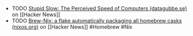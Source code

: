 - TODO [Stupid Slow: The Perceived Speed of Computers (datagubbe.se)](https://news.ycombinator.com/item?id=40655951) on [[Hacker News]]
- TODO [Brew-Nix: a flake automatically packaging all homebrew casks (nixos.org)](https://news.ycombinator.com/item?id=40676937) on [[Hacker News]] #Homebrew #Nix